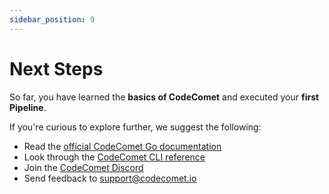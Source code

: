 ```yaml
---
sidebar_position: 9
---
```


# Next Steps

So far, you have learned the **basics of CodeComet** and executed your **first Pipeline**.

If you're curious to explore further, we suggest the following:
- Read the [official CodeComet Go documentation](https://pkg.codecomet.dev/github.com/codecomet-io/go-sdk@v0.0.0/codecomet)
- Look through the [CodeComet CLI reference](/docs/reference/codecomet-cli)
- Join the [CodeComet Discord](https://<link-to-discord>)
- Send feedback to [support@codecomet.io](mailto:support@codecomet.io)